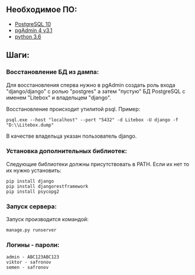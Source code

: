 ## Необходимое ПО:

* [PostgreSQL 10](https://www.postgresql.org/download/windows/)
* [pgAdmin 4 v3.1](https://www.pgadmin.org/download/pgadmin-4-windows/)
* [python 3.6](https://www.python.org/downloads/release/python-360/)

## Шаги:
### Восстановление БД из дампа:

Для восстановления сперва нужно в pgAdmin создать роль входа "django/django" с ролью "postgres" а затем "пустую" БД PostgreSQL с именем "Litebox" и владельцем "django".

Восстановление происходит утилитой psql.
Пример:

```
psql.exe --host "localhost" --port "5432" -d Litebox -U django -f "D:\\Litebox.dump"
```
В качестве владельца указан пользователь django.

### Установка дополнительных библиотек:

Следующие библиотеки должны присутствовать в PATH.
Если их нет то их нужно установить:

```
pip install django
pip install djangorestframework
pip install psycopg2
```
### Запуск сервера:

Запуск производится командой:

```
manage.py runserver
```
### Логины - пароли:

```
admin - ABC123ABC123
viktor - safronov
semen - safronov
```


